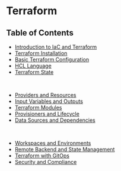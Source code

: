 # Terraform

## Table of Contents
- [Introduction to IaC and Terraform](./introduction.md)
- [Terraform Installation](./installation.md)
- [Basic Terraform Configuration](#basic-terraform-configuration)
- [HCL Language](./hcl-language.md)
- [Terraform State](#terraform-state) 

<br/>

- [Providers and Resources](./providers_resources.md)
- [Input Variables and Outputs](#input-variables-and-outputs)
- [Terraform Modules](#terraform-modules)
- [Provisioners and Lifecycle](#provisioners-and-lifecycle)
- [Data Sources and Dependencies](#data-sources-and-dependencies)

<br/>

- [Workspaces and Environments](#workspaces-and-environments)
- [Remote Backend and State Management](#remote-backend-and-state-management)
- [Terraform with GitOps](#terraform-with-gitops)
- [Security and Compliance](#security-and-compliance)
